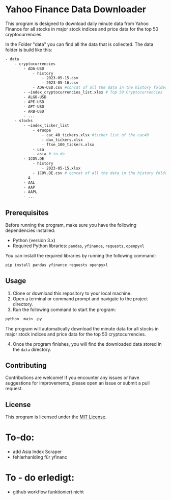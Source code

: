 # Yahoo Finance Data Downloader

This program is designed to download daily minute data from Yahoo Finance for all stocks in major stock indices and price data for the top 50 cryptocurrencies.

In the Folder "data" you can find all the data that is collected.
The data folder is build like this:

```sh
- data
    - cryptocurrencies
        - ADA-USD
            - history
                - 2023-05-15.csv
                - 2023-05-16.csv
            - ADA-USD.csv #concat of all the data in the history folder 
        - ~index_cryptocurrencies_list.xlsx # Top 50 Cryptocurrencies
        - ALGO-USD
        - APE-USD
        - APT-USD
        - ARB-USD
        - ...
    - stocks
        - ~index_ticker_list
            - eruope
                - cac_40_tickers.xlsx #ticker list of the cac40
                - dax_tickers.xlsx
                - ftse_100_tickers.xlsx
            - usa
            - asia # to-do
        - 1COV.DE
            - history
                - 2023-05-15.xlsx
            - 1COV.DE.csv # concat of all the data in the history folder
        - A
        - AAL
        - AAP
        - AAPL
        - ...
```

## Prerequisites

Before running the program, make sure you have the following dependencies installed:

- Python (version 3.x)
- Required Python libraries: `pandas`, `yfinance`, `requests`, `openpyxl`

You can install the required libraries by running the following command:

```sh
pip install pandas yfinance requests openpyxl
```

## Usage

1. Clone or download this repository to your local machine.
2. Open a terminal or command prompt and navigate to the project directory.
3. Run the following command to start the program:

```sh
python _main_.py
```

The program will automatically download the minute data for all stocks in major stock indices and price data for the top 50 cryptocurrencies.

4. Once the program finishes, you will find the downloaded data stored in the `data` directory.

## Contributing

Contributions are welcome! If you encounter any issues or have suggestions for improvements, please open an issue or submit a pull request.

## License

This program is licensed under the [MIT License](LICENSE).

# To-do:

- add Asia Index Scraper
- fehlerhanlding für yfinanc

# To - do erledigt:

- github workflow funktioniert nicht
